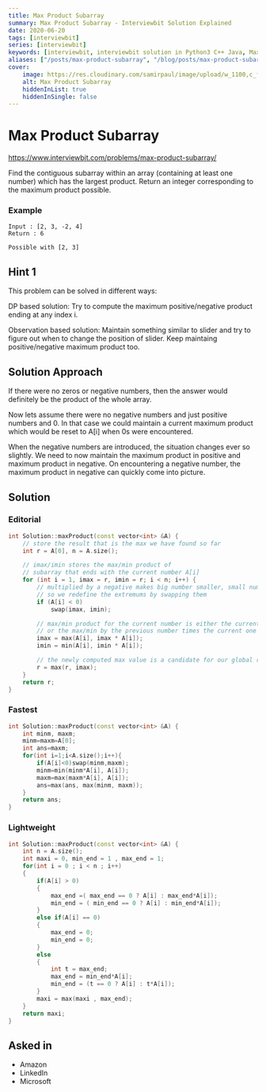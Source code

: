 ```yaml
---
title: Max Product Subarray
summary: Max Product Subarray - Interviewbit Solution Explained
date: 2020-06-20
tags: [interviewbit]
series: [interviewbit]
keywords: [interviewbit, interviewbit solution in Python3 C++ Java, Max Product Subarray solution]
aliases: ["/posts/max-product-subarray", "/blog/posts/max-product-subarray", "/max-product-subarray"]
cover:
    image: https://res.cloudinary.com/samirpaul/image/upload/w_1100,c_fit,co_rgb:FFFFFF,l_text:Arial_70_bold:Max Product Subarray - Solution Explained/problem-solving.webp
    alt: Max Product Subarray
    hiddenInList: true
    hiddenInSingle: false
---
```


# Max Product Subarray

https://www.interviewbit.com/problems/max-product-subarray/

Find the contiguous subarray within an array (containing at least one number) which has the largest product.
Return an integer corresponding to the maximum product possible.

### Example
```
Input : [2, 3, -2, 4]
Return : 6 

Possible with [2, 3]
```

## Hint 1

This problem can be solved in different ways:

DP based solution: Try to compute the maximum positive/negative product ending at any index i.

Observation based solution: Maintain something similar to slider and try to figure out when to change the position of slider. Keep maintaing positive/negative maximum product too.

## Solution Approach

If there were no zeros or negative numbers, then the answer would definitely be the product of the whole array.

Now lets assume there were no negative numbers and just positive numbers and 0. In that case we could maintain a current maximum product which would be reset to A[i] when 0s were encountered. 

When the negative numbers are introduced, the situation changes ever so slightly. We need to now maintain the maximum product in positive and maximum product in negative. On encountering a negative number, the maximum product in negative can quickly come into picture.

## Solution

### Editorial
```cpp
int Solution::maxProduct(const vector<int> &A) {
    // store the result that is the max we have found so far
    int r = A[0], n = A.size();

    // imax/imin stores the max/min product of
    // subarray that ends with the current number A[i]
    for (int i = 1, imax = r, imin = r; i < n; i++) {
        // multiplied by a negative makes big number smaller, small number bigger
        // so we redefine the extremums by swapping them
        if (A[i] < 0)
            swap(imax, imin);

        // max/min product for the current number is either the current number itself
        // or the max/min by the previous number times the current one
        imax = max(A[i], imax * A[i]);
        imin = min(A[i], imin * A[i]);

        // the newly computed max value is a candidate for our global result
        r = max(r, imax);
    }
    return r;
}
```

### Fastest
```cpp
int Solution::maxProduct(const vector<int> &A) {
    int minm, maxm;
    minm=maxm=A[0];
    int ans=maxm;
    for(int i=1;i<A.size();i++){
        if(A[i]<0)swap(minm,maxm);
        minm=min(minm*A[i], A[i]);
        maxm=max(maxm*A[i], A[i]);
        ans=max(ans, max(minm, maxm));
    }
    return ans;
}
```

### Lightweight
```cpp
int Solution::maxProduct(const vector<int> &A) {
    int n = A.size();
    int maxi = 0, min_end = 1 , max_end = 1;
    for(int i = 0 ; i < n ; i++)
    {
        if(A[i] > 0)
        {
            max_end =( max_end == 0 ? A[i] : max_end*A[i]);
            min_end = ( min_end == 0 ? A[i] : min_end*A[i]);
        }
        else if(A[i] == 0)
        {
            max_end = 0;
            min_end = 0;
        }
        else
        {
            int t = max_end;
            max_end = min_end*A[i];
            min_end = (t == 0 ? A[i] : t*A[i]);
        }
        maxi = max(maxi , max_end);
    }
    return maxi;
}
```

## Asked in

* Amazon
* LinkedIn
* Microsoft

